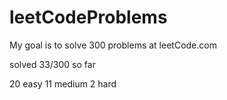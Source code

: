 # leetCodeProblems
My goal is to solve 300 problems at leetCode.com

solved 33/300 so far

20 easy
11 medium
2 hard
